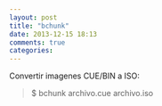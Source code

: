 ```yaml
---
layout: post
title: "bchunk"
date: 2013-12-15 18:13
comments: true
categories: 
---
```

Convertir imagenes CUE/BIN a ISO:

>$ bchunk archivo.cue archivo.iso

